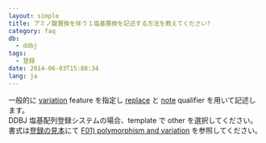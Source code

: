 ```yaml
---
layout: simple
title: アミノ酸置換を伴う１塩基置換を記述する方法を教えてください?
category: faq
db:
  - ddbj
tags: 
  - 登録
date: 2014-06-03T15:08:34
lang: ja
---
```




<p>一般的に <a href="/ddbj/features.html#variation">variation</a> feature を指定し <a href="/ddbj/qualifiers.html#replace">replace</a> と <a href="/ddbj/qualifiers.html#note">note</a> qualifier を用いて記述します。<br>DDBJ 塩基配列登録システム<!-- Nucleotide Sequence Submission System -->の場合、template で other を選択してください。<br>書式は<a href="/ddbj/example.html">登録の見本</a>にて <a href="/ddbj/example.html#F01">F01) polymorphism and variation</a> を参照してください。</p>
